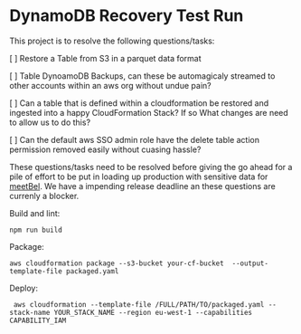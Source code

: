 # DynamoDB Recovery Test Run

This project is to resolve the following questions/tasks:

[ ] Restore a Table from S3 in a parquet data format

[ ] Table DynoamoDB Backups, can these be automagicaly streamed to other accounts within an aws org without undue pain?

[ ] Can a table that is defined within a cloudformation be restored and ingested into a happy CloudFormation Stack? If so What changes are need to allow us to do this?

[ ] Can the default aws SSO admin role have the delete table action permission removed easily without cuasing hassle?


These questions/tasks need to be resolved before giving the go ahead for a pile of effort to be put in loading up production with sensitive data for [meetBel](meetbel.com). We have a impending release deadline an these questions are currenly a blocker. 

Build and lint:
```
npm run build
```

Package:
```
aws cloudformation package --s3-bucket your-cf-bucket  --output-template-file packaged.yaml
```

Deploy:
```
 aws cloudformation --template-file /FULL/PATH/TO/packaged.yaml --stack-name YOUR_STACK_NAME --region eu-west-1 --capabilities CAPABILITY_IAM
```
